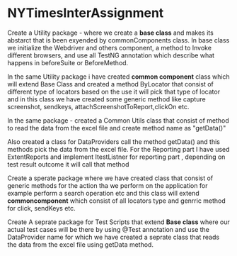 # NYTimesInterAssignment
Create a Utility package - where we create a **base class** and makes its abstarct that is been exyended by commonComponents class. In base class we initialize the Webdriver and others component, a method to Invoke different browsers, and use all TestNG annotation which describe what happens in beforeSuite or BeforeMethod.                  

In the same Utility package i have created **common component** class which will extend Base Class and created a method ByLocator that consist of different type of locators based on the use it will pick that type of locator and in this class we have created some generic method like capture screenshot, sendkeys, attachScreenshotToReport,clickOn etc.

In the same package - created a Common Utils class that consist of method to read the data from the excel file and create  method name as "getData()"

Also created a class for DataProviders call the method getData() and this methods pick the data from the excel file.
For the Reporting part I have used ExtentReports and implement ItestListner for reporting part , depending on test result outcome it will call that method 

Create a sperate package where we have created class that consist of generic methods for the action tha we perform on the application for example perform a search operation etc and this class will extend **commoncomponent** which consist of all locators type and genrric method for click, sendKeys etc.

Create A seprate package for Test Scripts that extend **Base class** where our actual test cases will be there by using @Test annotation and use the DataProvider name for which we have created a seprate class that reads the data from the excel file using getData method.
